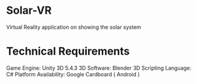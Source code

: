 # Solar-VR
Virtual Reality application on showing the solar system

# Technical Requirements
Game Engine:
  Unity 3D 5.4.3
3D Software:
  Blender 3D
Scripting Language:
  C#
Platform Availability:
  Google Cardboard ( Android )
